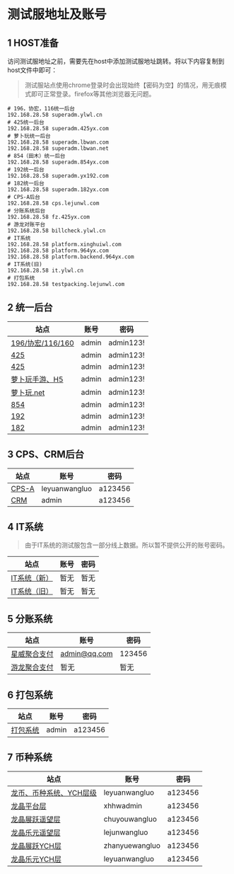 # 测试服地址及账号

## 1 HOST准备
访问测试服地址之前，需要先在host中添加测试服地址跳转。将以下内容复制到host文件中即可：
> 测试服站点使用chrome登录时会出现始终【密码为空】的情况，用无痕模式即可正常登录。firefox等其他浏览器无问题。

```
# 196，协宏，116统一后台
192.168.28.58 superadm.ylwl.cn
# 425统一后台
192.168.28.58 superadm.425yx.com
# 萝卜玩统一后台
192.168.28.58 superadm.lbwan.com
192.168.28.58 superadm.lbwan.net
# 854（田木）统一后台
192.168.28.58 superadm.854yx.com
# 192统一后台
192.168.28.58 superadm.yx192.com
# 182统一后台 
192.168.28.58 superadm.182yx.com
# CPS-A后台
192.168.28.58 cps.lejunwl.com
# 分账系统后台
192.168.28.58 fz.425yx.com
# 游龙对账平台
192.168.28.58 billcheck.ylwl.cn
# IT系统
192.168.28.58 platform.xinghuiwl.com
192.168.28.58 platform.964yx.com
192.168.28.58 platform.backend.964yx.com
# IT系统(旧)
192.168.28.58 it.ylwl.cn
# 打包系统
192.168.28.58 testpacking.lejunwl.com
```

## 2 统一后台

|站点|账号|密码|
| ---- | ---- | ---- |
|[196/协宏/116/160](http://superadm.ylwl.cn/admin.php/Index/index.html)| admin|admin123!|
|[425](http://superadm.425yx.com/admin.php/Index/index.html)|admin|admin123!|
|[425](http://superadm.425yx.com/admin.php/Index/index.html)|admin|admin123!|
|[萝卜玩手游、H5](http://superadm.lbwan.com)|admin|admin123!|
|[萝卜玩.net](http://superadm.lbwan.net)|admin|admin123!|
|[854](http://superadm.854yx.com/admin.php/Admin/Login/index.html)|admin|admin123!|
|[192](http://superadm.yx192.com/admin.php/Admin/Login/index.html)|admin|admin123!|
|[182](http://superadm.182yx.com/admin.php/Admin/Login/index.html)|admin|admin123!|

## 3 CPS、CRM后台

|站点|账号|密码|
| ---- | ---- | ---- |
|[CPS-A](http://192.168.28.50:8082/yycpsfora/system/login.html)|leyuanwangluo|a123456|
|[CRM](http://192.168.28.50:8084/)|admin|a123456|


## 4 IT系统
>由于IT系统的测试服包含一部分线上数据。所以暂不提供公开的账号密码。

|站点|账号|密码|
| ---- | ---- | ---- |
|[IT系统（新）](platform.964yx.com)|暂无|暂无|
|[IT系统（旧）](it.ylwl.cn)|暂无|暂无|

## 5 分账系统

|站点|账号|密码|
| ---- | ---- | ---- |
|[星威聚合支付](http://fz.425yx.com//auth/login)|admin@qq.com|123456|
|[游龙聚合支付](http://superpay.ylwl.cn/auth/login)|暂无|暂无|

## 6 打包系统

|站点|账号|密码|
| ---- | ---- | ---- |
|[打包系统](http://testpacking.lejunwl.com)|admin|a123456|

## 7 币种系统
|站点|账号|密码|
| ---- | ---- | ---- |
|[龙币、币种系统、YCH层级](http://192.168.28.54:8087/system/login.html)|leyuanwangluo|a123456|
|[龙晶平台层](http://192.168.28.50:8088)|xhhwadmin|a123456|
|[龙晶展跃遥望层](http://192.168.28.50:8088)|chuyouwangluo|a123456|
|[龙晶乐元遥望层](http://192.168.28.50:8088)|lejunwangluo|a123456|
|[龙晶展跃YCH层](http://192.168.28.50:8088)|zhanyuewangluo|a123456|
|[龙晶乐元YCH层](http://192.168.28.50:8088)|leyuanwangluo|a123456|